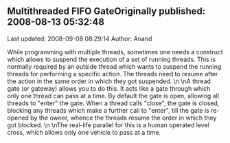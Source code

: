 ## Multithreaded FIFO GateOriginally published: 2008-08-13 05:32:48 
Last updated: 2008-09-08 08:29:14 
Author: Anand  
 
While programming with multiple threads, sometimes one needs a construct which allows to suspend the execution of a set of running threads. This is normally required by an outside thread which wants to suspend the running threads for performing a specific action. The threads need to resume after the action in the same order in which they got suspended. \n\nA thread gate (or gateway) allows you to do this. It acts like a gate through which only one thread can pass at a time. By default the gate is open, allowing all threads to "enter" the gate. When a thread calls "close", the gate is closed, blocking any threads which make a further call to "enter", till the gate is re-opened by the owner, whence the threads resume the order in which they got blocked.\n\nThe real-life parallel for this is a human operated level cross, which allows only one vehicle to pass at a time.